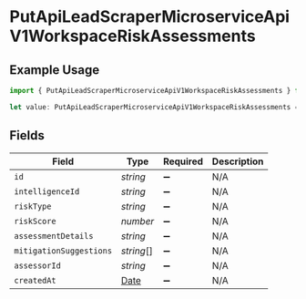 # PutApiLeadScraperMicroserviceApiV1WorkspaceRiskAssessments

## Example Usage

```typescript
import { PutApiLeadScraperMicroserviceApiV1WorkspaceRiskAssessments } from "oppulence-backend-sdk/models/operations";

let value: PutApiLeadScraperMicroserviceApiV1WorkspaceRiskAssessments = {};
```

## Fields

| Field                                                                                         | Type                                                                                          | Required                                                                                      | Description                                                                                   |
| --------------------------------------------------------------------------------------------- | --------------------------------------------------------------------------------------------- | --------------------------------------------------------------------------------------------- | --------------------------------------------------------------------------------------------- |
| `id`                                                                                          | *string*                                                                                      | :heavy_minus_sign:                                                                            | N/A                                                                                           |
| `intelligenceId`                                                                              | *string*                                                                                      | :heavy_minus_sign:                                                                            | N/A                                                                                           |
| `riskType`                                                                                    | *string*                                                                                      | :heavy_minus_sign:                                                                            | N/A                                                                                           |
| `riskScore`                                                                                   | *number*                                                                                      | :heavy_minus_sign:                                                                            | N/A                                                                                           |
| `assessmentDetails`                                                                           | *string*                                                                                      | :heavy_minus_sign:                                                                            | N/A                                                                                           |
| `mitigationSuggestions`                                                                       | *string*[]                                                                                    | :heavy_minus_sign:                                                                            | N/A                                                                                           |
| `assessorId`                                                                                  | *string*                                                                                      | :heavy_minus_sign:                                                                            | N/A                                                                                           |
| `createdAt`                                                                                   | [Date](https://developer.mozilla.org/en-US/docs/Web/JavaScript/Reference/Global_Objects/Date) | :heavy_minus_sign:                                                                            | N/A                                                                                           |